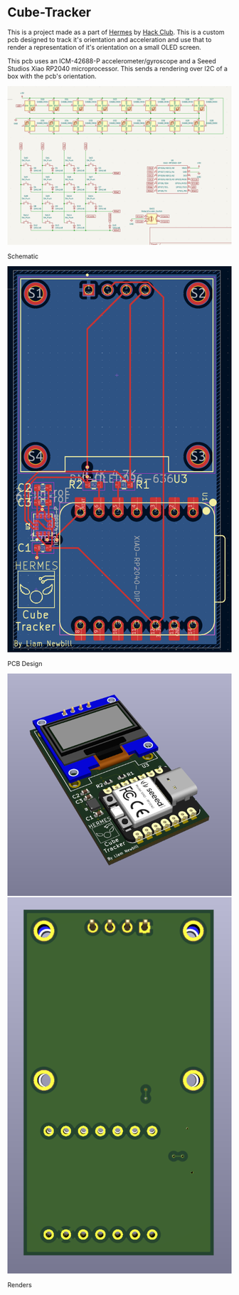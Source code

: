 # Cube-Tracker
This is a project made as a part of [Hermes]() by [Hack Club](). This is a custom pcb designed to track it's orientation and acceleration and use that to render a representation of it's orientation on a small OLED screen.

This pcb uses an ICM-42688-P accelerometer/gyroscope and a Seeed Studios Xiao RP2040 microprocessor. This sends a rendering over I2C of a box with the pcb's orientation.


<img src="https://github.com/destroyer796/Cube-Tracker/blob/main/Images/CSLPadSchematic.PNG">

Schematic

<img src="https://github.com/destroyer796/Cube-Tracker/blob/main/Images/CubeTrackerPCB.PNG">

PCB Design

<img src="https://github.com/destroyer796/Cube-Tracker/blob/main/Images/CubeTrackerRenderFront.PNG">
<img src="https://github.com/destroyer796/Cube-Tracker/blob/main/Images/CubeTrackerRenderBack.PNG">

Renders
